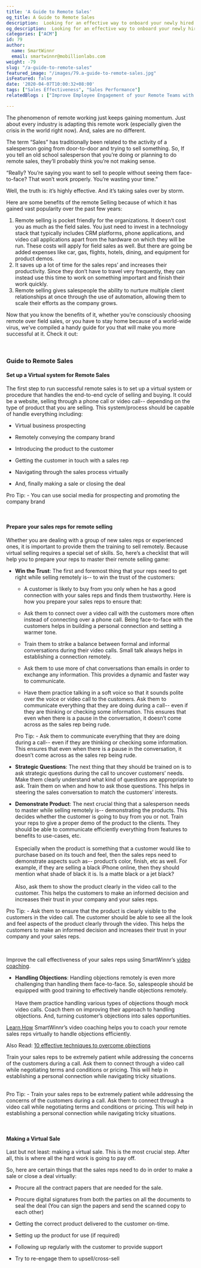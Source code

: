 ```yaml
---
title: 'A Guide to Remote Sales'
og_title: A Guide to Remote Sales
description:  Looking for an effective way to onboard your newly hired remote employees? Check out our day-wise fully-remote onboarding plan.
og_description:  Looking for an effective way to onboard your newly hired remote employees? Check out our day-wise fully-remote onboarding plan.
categories: ["ACM"]
id: 79
author:
  name: SmartWinnr
  email: smartwinnr@mobillionlabs.com
weight: -79
slug: "/a-guide-to-remote-sales"
featured_image: "/images/79.a-guide-to-remote-sales.jpg"
isFeatured: false
date: '2020-04-07T10:00:32+08:00'
tags: ["Sales Effectiveness", "Sales Performance"]
relatedBlogs : ["Improve Employee Engagement of your Remote Teams with Gamification", "How to Deliver Training to your Remote Sales Staff?", "How to Run the New Hire Onboarding Process Remotely?", "How to Improve B2B Sales Productivity During the Crisis?"]

---
```


The phenomenon of remote working just keeps gaining momentum. Just about every industry is adapting this remote work (especially given the crisis in the world right now). And, sales are no different.

The term “Sales” has traditionally been related to the activity of a salesperson going from door-to-door and trying to sell something. So, If you tell an old school salesperson that you’re doing or planning to do remote sales, they’ll probably think you’re not making sense.

“Really? You’re saying you want to sell to people without seeing them face-to-face? That won’t work properly. You’re wasting your time.”

Well, the truth is: it’s highly effective. And it’s taking sales over by storm.

Here are some benefits of the remote Selling because of which it has gained vast popularity over the past few years:

<div class="ml_special_div_blog">
  <div class="ml_special_div_blog_content ml-margin-top10">
    <ol>
      <li>Remote selling is <span class="ml_text_bold">pocket friendly</span> for the organizations. It doesn’t cost you as much as the field sales. You just need to invest in a technology stack that typically includes CRM platforms, phone applications, and video call applications apart from the hardware on which they will be run. These costs will apply for field sales as well. But there are going be added expenses like car, gas, flights, hotels, dining, and equipment for product demos.</li>
      <li>It saves up a lot of time for the sales reps’ and <span class="ml_text_bold">increases</span> their <span class="ml_text_bold">productivity</span>. Since they don’t have to travel very frequently, they can instead use this time to work on something important and finish their work quickly.</li>
      <li>Remote selling gives salespeople the ability to <span class="ml_text_bold">nurture multiple client relationships</span> at once through the use of automation, allowing them to scale their efforts as the company grows.</li>
    </ol>
  </div>
</div>

Now that you know the benefits of it, whether you’re consciously choosing remote over field sales, or you have to stay home because of a world-wide virus, we’ve compiled a handy guide for you that will make you more successful at it. Check it out:

<br>

### **Guide to Remote Sales**

#### **Set up a Virtual system for Remote Sales**

The first step to run successful remote sales is to set up a virtual system or procedure that handles the end-to-end cycle of selling and buying. It could be a website, selling through a phone call or video call-- depending on the type of product that you are selling. This system/process should be capable of handle everything including:

* Virtual business prospecting

* Remotely conveying the company brand

* Introducing the product to the customer

* Getting the customer in touch with a sales rep

* Navigating through the sales process virtually

* And, finally making a sale or closing the deal

<div class="ml_pro_tip">
  <p><span class="ml_text_bold">Pro Tip: </span> - You can use social media for prospecting and promoting the company brand </p>
</div>

<br>

#### **Prepare your sales reps for remote selling**

Whether you are dealing with a group of new sales reps or experienced ones, it is important to provide them the training to sell remotely. Because virtual selling requires a special set of skills. So, here’s a checklist that will help you to prepare your reps to master their remote selling game:

* **Win the Trust**: The first and foremost thing that your reps need to get right while selling remotely is-- to win the trust of the customers:  
  * A customer is likely to buy from you only when he has a good connection with your sales reps and finds them trustworthy. Here is how you prepare your sales reps to ensure that:
  
  * Ask them to connect over a video call with the customers more often instead of connecting over a phone call. Being face-to-face with the customers helps in building a personal connection and setting a warmer tone.

  * Train them to strike a balance between formal and informal conversations during their video calls. Small talk always helps in establishing a connection remotely.

  * Ask them to use more of chat conversations than emails in order to exchange any information. This provides a dynamic and faster way to communicate.

  * Have them practice talking in a soft voice so that it sounds polite over the voice or video call to the customers. Ask them to communicate everything that they are doing during a call-- even if they are thinking or checking some information. This ensures that even when there is a pause in the conversation, it doesn’t come across as the sales rep being rude.
  <div class="ml_pro_tip">
    <p><span class="ml_text_bold">Pro Tip: </span> - Ask them to communicate everything that they are doing during a call-- even if they are thinking or checking some information. This ensures that even when there is a pause in the conversation, it doesn’t come across as the sales rep being rude. </p>
  </div>

* **Strategic Questions**: The next thing that they should be trained on is to ask strategic questions during the call to uncover customers’ needs. Make them clearly understand what kind of questions are appropriate to ask. Train them on when and how to ask those questions. This helps in steering the sales conversation to match the customers’ interests.

* **Demonstrate Product**: The next crucial thing that a salesperson needs to master while selling remotely is-- demonstrating the products. This decides whether the customer is going to buy from you or not. Train your reps to give a proper demo of the product to the clients. They should be able to communicate efficiently everything from features to benefits to use-cases, etc. <br><br>
Especially when the product is something that a customer would like to purchase based on its touch and feel, then the sales reps need to demonstrate aspects such as-- product’s color, finish, etc as well. For example, if they are selling a black iPhone online, then they should mention what shade of black it is. Is a matte black or a jet black?<br><br>
Also, ask them to show the product clearly in the video call to the customer. This helps the customers to make an informed decision and increases their trust in your company and your sales reps. 
<div class="ml_pro_tip">
  <p><span class="ml_text_bold">Pro Tip: </span> - Ask them to ensure that the product is clearly visible to the customers in the video call. The customer should be able to see all the look and feel aspects of the product clearly through the video. This helps the customers to make an informed decision and increases their trust in your company and your sales reps. </p>
</div><br>
<p class="ml_text_italic">Improve the call effectiveness of your sales reps using SmartWinnr’s <a href="https://www.smartwinnr.com/post/10-effective-techniques-to-overcome-sales-objections/" target="_blank" class="ml-desc-text">video coaching</a>.</p>

* **Handling Objections**: Handling objections remotely is even more challenging than handling them face-to-face. So, salespeople should be equipped with good training to effectively handle objections remotely. <br><br>
Have them practice handling various types of objections though mock video calls. Coach them on improving their approach to handling objections. And, turning customer’s objections into sales opportunities.
<p class="ml_text_italic"><a href="https://www.smartwinnr.com/product/sales-coaching/" target="_blank" class="ml-desc-text">Learn How</a> SmartWinnr’s video coaching helps you to coach your remote sales reps virtually to handle objections efficiently.</p>
<p class="">Also Read: <a href="https://www.smartwinnr.com/post/10-effective-techniques-to-overcome-sales-objections/" target="_blank" class="">10 effective techniques to overcome objections</a></p>
Train your sales reps to be extremely patient while addressing the concerns of the customers during a call. Ask them to connect through a video call while negotiating terms and conditions or pricing. This will help in establishing a personal connection while navigating tricky situations.<br><br>
<div class="ml_pro_tip">
  <p><span class="ml_text_bold">Pro Tip: </span> - Train your sales reps to be extremely patient while addressing the concerns of the customers during a call. Ask them to connect through a video call while negotiating terms and conditions or pricing. This will help in establishing a personal connection while navigating tricky situations. </p>
</div>

<br>

#### **Making a Virtual Sale**

Last but not least: making a virtual sale. This is the most crucial step. After all, this is where all the hard work is going to pay off. 

So, here are certain things that the sales reps need to do in order to make a sale or close a deal virtually:


* Procure all the contract papers that are needed for the sale.

* Procure digital signatures from both the parties on all the documents to seal the deal (You can sign the papers and send the scanned copy to each other)

* Getting the correct product delivered to the customer on-time.

* Setting up the product for use (if required)

* Following up regularly with the customer to provide support 

* Try to re-engage them to upsell/cross-sell
